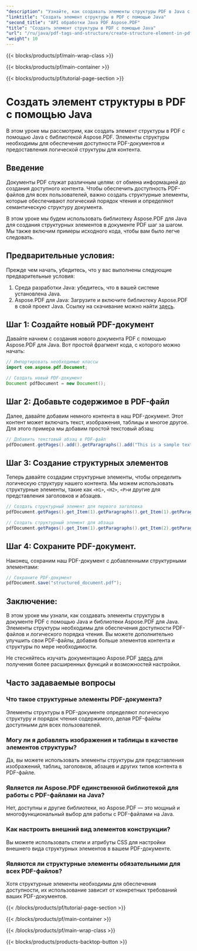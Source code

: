 ```yaml
---
"description": "Узнайте, как создавать элементы структуры PDF в Java с помощью Aspose.PDF. Улучшите доступность PDF и логическую последовательность контента."
"linktitle": "Создать элемент структуры в PDF с помощью Java"
"second_title": "API обработки Java PDF Aspose.PDF"
"title": "Создать элемент структуры в PDF с помощью Java"
"url": "/ru/java/pdf-tags-and-structure/create-structure-element-in-pdf-using-java/"
"weight": 10
---
```


{{< blocks/products/pf/main-wrap-class >}}

{{< blocks/products/pf/main-container >}}

{{< blocks/products/pf/tutorial-page-section >}}

# Создать элемент структуры в PDF с помощью Java

В этом уроке мы рассмотрим, как создать элемент структуры в PDF с помощью Java с библиотекой Aspose.PDF. Элементы структуры необходимы для обеспечения доступности PDF-документов и предоставления логической структуры для контента.

## Введение

Документы PDF служат различным целям: от обмена информацией до создания доступного контента. Чтобы обеспечить доступность PDF-файлов для всех пользователей, важно создать структурные элементы, которые обеспечивают логический порядок чтения и определяют семантическую структуру документа.

В этом уроке мы будем использовать библиотеку Aspose.PDF для Java для создания структурных элементов в документе PDF шаг за шагом. Мы также включим примеры исходного кода, чтобы вам было легче следовать.

## Предварительные условия:
Прежде чем начать, убедитесь, что у вас выполнены следующие предварительные условия:

1. Среда разработки Java: убедитесь, что в вашей системе установлена Java.
2. Aspose.PDF для Java: Загрузите и включите библиотеку Aspose.PDF в свой проект Java. Ссылку на скачивание можно найти [здесь](https://releases.aspose.com/pdf/java/).

## Шаг 1: Создайте новый PDF-документ
Давайте начнем с создания нового документа PDF с помощью Aspose.PDF для Java. Вот простой фрагмент кода, с которого можно начать:

```java
// Импортировать необходимые классы
import com.aspose.pdf.Document;

// Создать новый PDF-документ
Document pdfDocument = new Document();
```

## Шаг 2: Добавьте содержимое в PDF-файл
Далее, давайте добавим немного контента в наш PDF-документ. Этот контент может включать текст, изображения, таблицы и многое другое. Для этого примера мы добавим простой текстовый абзац:

```java
// Добавить текстовый абзац в PDF-файл
pdfDocument.getPages().add().getParagraphs().add("This is a sample text paragraph.");
```

## Шаг 3: Создание структурных элементов
Теперь давайте создадим структурные элементы, чтобы определить логическую структуру нашего контента. Мы можем использовать структурные элементы, такие как `<H1>`, `<H2>`, `<P>`и другие для представления заголовков и абзацев.

```java
// Создать структурный элемент для первого заголовка
pdfDocument.getPages().get_Item(1).getParagraphs().get_Item(1).getParagraphInfo().setStructureElementName("H1");

// Создать структурный элемент для абзаца
pdfDocument.getPages().get_Item(1).getParagraphs().get_Item(2).getParagraphInfo().setStructureElementName("P");
```

## Шаг 4: Сохраните PDF-документ.
Наконец, сохраним наш PDF-документ с добавленными структурными элементами:

```java
// Сохраните PDF-документ
pdfDocument.save("structured_document.pdf");
```

## Заключение:
В этом уроке мы узнали, как создавать элементы структуры в документе PDF с помощью Java и библиотеки Aspose.PDF для Java. Элементы структуры необходимы для обеспечения доступности PDF-файлов и логического порядка чтения. Вы можете дополнительно улучшить свои PDF-файлы, добавив больше элементов контента и структуры по мере необходимости.

Не стесняйтесь изучать документацию Aspose.PDF [здесь](https://reference.aspose.com/pdf/java/) для получения более расширенных функций и возможностей настройки.

## Часто задаваемые вопросы

### Что такое структурные элементы PDF-документа?

Элементы структуры в PDF-документе определяют логическую структуру и порядок чтения содержимого, делая PDF-файлы доступными для всех пользователей.

### Могу ли я добавлять изображения и таблицы в качестве элементов структуры?

Да, вы можете использовать элементы структуры для представления изображений, таблиц, заголовков, абзацев и других типов контента в PDF-файле.

### Является ли Aspose.PDF единственной библиотекой для работы с PDF-файлами на Java?

Нет, доступны и другие библиотеки, но Aspose.PDF — это мощный и многофункциональный выбор для работы с PDF-файлами на Java.

### Как настроить внешний вид элементов конструкции?

Вы можете использовать стили и атрибуты CSS для настройки внешнего вида структурных элементов в вашем PDF-документе.

### Являются ли структурные элементы обязательными для всех PDF-файлов?

Хотя структурные элементы необходимы для обеспечения доступности, их использование зависит от конкретных требований ваших PDF-документов.

{{< /blocks/products/pf/tutorial-page-section >}}

{{< /blocks/products/pf/main-container >}}

{{< /blocks/products/pf/main-wrap-class >}}

{{< blocks/products/products-backtop-button >}}